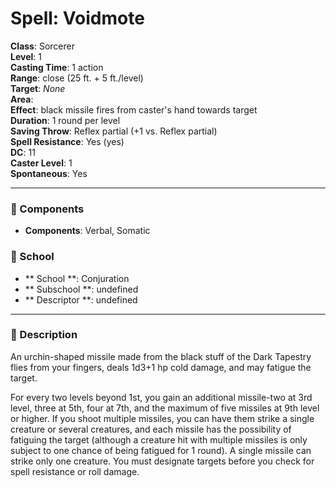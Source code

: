 
# Spell: Voidmote
**Class**: Sorcerer  
**Level**: 1  
**Casting Time**: 1 action  
**Range**: close (25 ft. + 5 ft./level)  
**Target**: _None_  
**Area**:   
**Effect**: black missile fires from caster's hand towards target  
**Duration**: 1 round per level  
**Saving Throw**: Reflex partial (+1 vs. Reflex partial)  
**Spell Resistance**: Yes (yes)  
**DC**: 11  
**Caster Level**: 1  
**Spontaneous**: Yes

---

### 🔮 Components
- **Components**: Verbal, Somatic

### 🏫 School
- ** School **: Conjuration
- ** Subschool **: undefined
- ** Descriptor **: undefined
---

### 📜 Description
An urchin-shaped missile made from the black stuff of the Dark Tapestry flies from your fingers, deals 1d3+1 hp cold damage, and may fatigue the target.

For every two levels beyond 1st, you gain an additional missile-two at 3rd level, three at 5th, four at 7th, and the maximum of five missiles at 9th level or higher. If you shoot multiple missiles, you can have them strike a single creature or several creatures, and each missile has the possibility of fatiguing the target (although a creature hit with multiple missiles is only subject to one chance of being fatigued for 1 round). A single missile can strike only one creature. You must designate targets before you check for spell resistance or roll damage.
